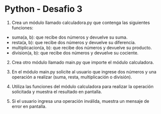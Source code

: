 # Python - Desafio 3

1. Crea un módulo llamado calculadora.py que contenga las siguientes funciones:

- suma(a, b): que recibe dos números y devuelve su suma.
- resta(a, b): que recibe dos números y devuelve su diferencia.
- multiplicacion(a, b): que recibe dos números y devuelve su producto.
- division(a, b): que recibe dos números y devuelve su cociente.

2. Crea otro módulo llamado main.py que importe el módulo calculadora.

3. En el módulo main.py solicite al usuario que ingrese dos números y una operación a realizar (suma, resta, multiplicación o división).

4. Utiliza las funciones del módulo calculadora para realizar la operación solicitada y muestra el resultado en pantalla.

5. Si el usuario ingresa una operación inválida, muestra un mensaje de error en pantalla.
